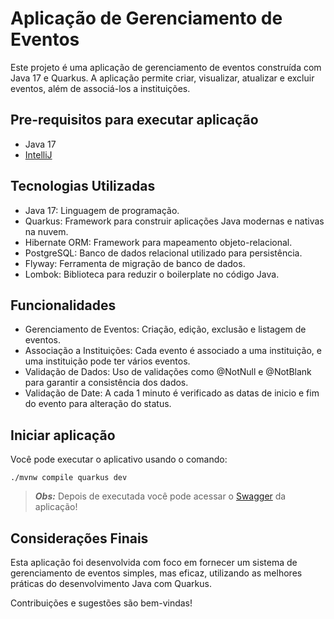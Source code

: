 # Aplicação de Gerenciamento de Eventos

Este projeto é uma aplicação de gerenciamento de eventos construída com Java 17 e Quarkus. A aplicação permite criar, visualizar, atualizar e excluir eventos, além de associá-los a instituições.

## Pre-requisitos para executar aplicação
* Java 17
* [IntelliJ](https://www.jetbrains.com/idea/download/#section=linux)

## Tecnologias Utilizadas
* Java 17: Linguagem de programação.
* Quarkus: Framework para construir aplicações Java modernas e nativas na nuvem.
* Hibernate ORM: Framework para mapeamento objeto-relacional.
* PostgreSQL: Banco de dados relacional utilizado para persistência.
* Flyway: Ferramenta de migração de banco de dados.
* Lombok: Biblioteca para reduzir o boilerplate no código Java.

## Funcionalidades

* Gerenciamento de Eventos: Criação, edição, exclusão e listagem de eventos.
* Associação a Instituições: Cada evento é associado a uma instituição, e uma instituição pode ter vários eventos.
* Validação de Dados: Uso de validações como @NotNull e @NotBlank para garantir a consistência dos dados.
* Validação de Date: A cada 1 minuto é verificado as datas de inicio e fim do evento para alteração do status.

## Iniciar aplicação

Você pode executar o aplicativo usando o comando:

```shell script
./mvnw compile quarkus dev
```

> **_Obs:_**  Depois de executada você pode acessar o [Swagger](http://localhost:8080/q/dev/) da aplicação!

## Considerações Finais
Esta aplicação foi desenvolvida com foco em fornecer um sistema de gerenciamento de eventos simples, mas eficaz, utilizando as melhores práticas do desenvolvimento Java com Quarkus. 

Contribuições e sugestões são bem-vindas!
